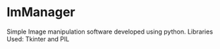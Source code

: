 # ImManager

Simple Image manipulation software developed using python.
Libraries Used: Tkinter and PIL
